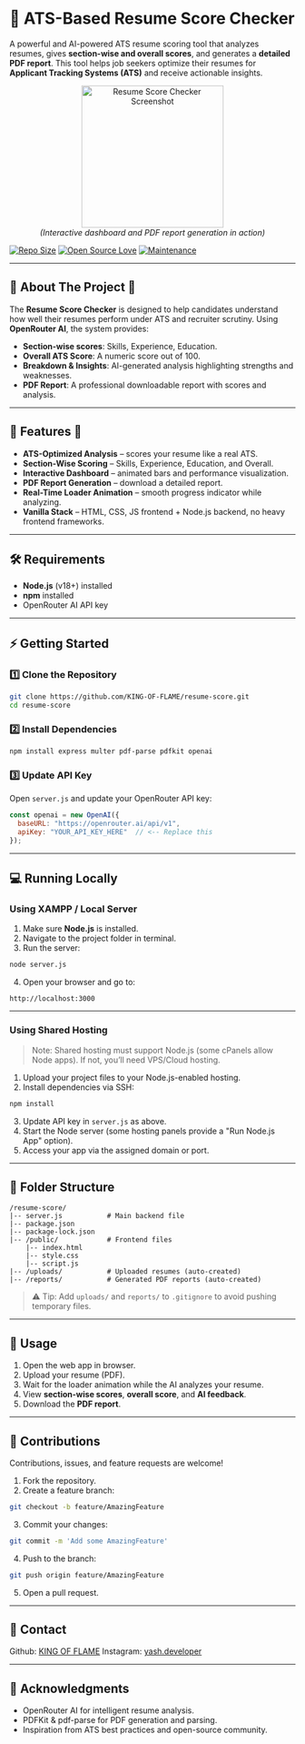 # 📄 ATS-Based Resume Score Checker

A powerful and AI-powered ATS resume scoring tool that analyzes resumes, gives **section-wise and overall scores**, and generates a **detailed PDF report**. This tool helps job seekers optimize their resumes for **Applicant Tracking Systems (ATS)** and receive actionable insights.

<p align="center">
  <img src="https://i.ibb.co/RTHWr3Lp/make-a-logo-for-resume-score-checker.jpg" alt="Resume Score Checker Screenshot" width="250">
  <br>
  <i>(Interactive dashboard and PDF report generation in action)</i>
</p>

[![Repo Size](https://img.shields.io/github/repo-size/KING-OF-FLAME/resume-score?style=flat-square\&color=orange)](https://github.com/KING-OF-FLAME/resume-score)
[![Open Source Love](https://badges.frapsoft.com/os/v2/open-source.svg?v=103)](https://github.com/KING-OF-FLAME/resume-score)
[![Maintenance](https://img.shields.io/badge/Maintained%3F-yes-green.svg)](https://github.com/KING-OF-FLAME/resume-score/graphs/commit-activity)

---

## 🌟 About The Project 📍

The **Resume Score Checker** is designed to help candidates understand how well their resumes perform under ATS and recruiter scrutiny. Using **OpenRouter AI**, the system provides:

* **Section-wise scores**: Skills, Experience, Education.
* **Overall ATS Score**: A numeric score out of 100.
* **Breakdown & Insights**: AI-generated analysis highlighting strengths and weaknesses.
* **PDF Report**: A professional downloadable report with scores and analysis.

---

## 🚀 Features 📍

* **ATS-Optimized Analysis** – scores your resume like a real ATS.
* **Section-Wise Scoring** – Skills, Experience, Education, and Overall.
* **Interactive Dashboard** – animated bars and performance visualization.
* **PDF Report Generation** – download a detailed report.
* **Real-Time Loader Animation** – smooth progress indicator while analyzing.
* **Vanilla Stack** – HTML, CSS, JS frontend + Node.js backend, no heavy frontend frameworks.

---

## 🛠 Requirements

* **Node.js** (v18+) installed
* **npm** installed
* OpenRouter AI API key

---

## ⚡ Getting Started

### 1️⃣ Clone the Repository

```bash
git clone https://github.com/KING-OF-FLAME/resume-score.git
cd resume-score
```

### 2️⃣ Install Dependencies

```bash
npm install express multer pdf-parse pdfkit openai
```

### 3️⃣ Update API Key

Open `server.js` and update your OpenRouter API key:

```js
const openai = new OpenAI({
  baseURL: "https://openrouter.ai/api/v1",
  apiKey: "YOUR_API_KEY_HERE"  // <-- Replace this
});
```

---

## 💻 Running Locally

### **Using XAMPP / Local Server**

1. Make sure **Node.js** is installed.
2. Navigate to the project folder in terminal.
3. Run the server:

```bash
node server.js
```

4. Open your browser and go to:

```
http://localhost:3000
```

---

### **Using Shared Hosting**

> Note: Shared hosting must support Node.js (some cPanels allow Node apps). If not, you’ll need VPS/Cloud hosting.

1. Upload your project files to your Node.js-enabled hosting.
2. Install dependencies via SSH:

```bash
npm install
```

3. Update API key in `server.js` as above.
4. Start the Node server (some hosting panels provide a "Run Node.js App" option).
5. Access your app via the assigned domain or port.

---

## 📂 Folder Structure

```
/resume-score/
|-- server.js           # Main backend file
|-- package.json
|-- package-lock.json
|-- /public/            # Frontend files
    |-- index.html
    |-- style.css
    |-- script.js
|-- /uploads/           # Uploaded resumes (auto-created)
|-- /reports/           # Generated PDF reports (auto-created)
```

> ⚠️ Tip: Add `uploads/` and `reports/` to `.gitignore` to avoid pushing temporary files.

---

## 🎨 Usage

1. Open the web app in browser.
2. Upload your resume (PDF).
3. Wait for the loader animation while the AI analyzes your resume.
4. View **section-wise scores**, **overall score**, and **AI feedback**.
5. Download the **PDF report**.

---

## 🤝 Contributions

Contributions, issues, and feature requests are welcome!

1. Fork the repository.
2. Create a feature branch:

```bash
git checkout -b feature/AmazingFeature
```

3. Commit your changes:

```bash
git commit -m 'Add some AmazingFeature'
```

4. Push to the branch:

```bash
git push origin feature/AmazingFeature
```

5. Open a pull request.

---

## 📧 Contact

Github: [KING OF FLAME](https://github.com/KING-OF-FLAME)
Instagram: [yash.developer](https://instagram.com/yash.developer)

---

## 🙏 Acknowledgments

* OpenRouter AI for intelligent resume analysis.
* PDFKit & pdf-parse for PDF generation and parsing.
* Inspiration from ATS best practices and open-source community.

